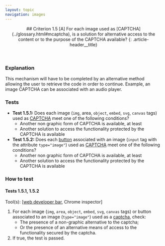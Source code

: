 ```yaml
---
layout: topic
navigation: images
---
```


<header>
## Criterion 1.5 [A] <span>For each image used as [CAPTCHA](../glossary.html#mcaptcha), is a solution for alternative access to the content or to the purpose of the CAPTCHA available?</span>
{: .article-header__title}
</header>

### Explanation

This mechanism will have to be completed by an alternative method allowing the user to retrieve the code in order to continue. Example, an image CAPTCHA can be associated with an audio player.

### Tests

*   **Test 1.5.1:** Does each image (`img`, area, `object`, `embed`, `svg`, `canvas` tags) used as [CAPTCHA](../glossary.html#mcaptcha) meet one of the following conditions?
    *   Another non graphic form of CAPTCHA is available, at least
    *   Another solution to access the functionality protected by the CAPTCHA is available
*   **Test 1.5.2:** Does each [button](../glossary.html#mBtnForm) associated with an image (`input` tag with the attribute `type="image"`) used as [CAPTCHA](../glossary.html#mcaptcha) meet one of the following conditions?
    *   Another non graphic form of CAPTCHA is available, at least
    *   Another solution to access the functionality protected by the CAPTCHA is available

### How to test

#### Tests 1.5.1, 1.5.2

Tool(s): [[web developer bar](../tools.html#web-developer-bar), Chrome inspector]

1.  For each image (`img`, `area`, `object`, `embed`, `svg`, `canvas` tags) or button associated to an image (`type="image"`) used as a [captcha](../glossary.html#mcaptcha), check:
    *   The presence of a non-graphic alternative to the captcha;
    *   Or the presence of an alternative means of access to the functionality secured by the captcha.
2.  If true, the test is passed.
